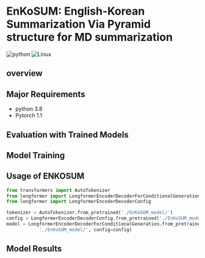 # EnKoSUM: English-Korean Summarization Via Pyramid structure for MD summarization 

![python](https://img.shields.io/badge/Python-3776AB?style=for-the-badge&logo=python&logoColor=white)
![Linux](https://img.shields.io/badge/Linux-FCC624?style=for-the-badge&logo=linux&logoColor=black)

## overview

## Major Requirements

* python 3.8
* Pytorch 1.1
  
## Evaluation with Trained Models

## Model Training

## Usage of ENKOSUM

```python
from transformers import AutoTokenizer
from longformer import LongformerEncoderDecoderForConditionalGeneration
from longformer import LongformerEncoderDecoderConfig

tokenizer = AutoTokenizer.from_pretrained('./EnKoSUM_model/')
config = LongformerEncoderDecoderConfig.from_pretrained('./EnKoSUM_model/')
model = LongformerEncoderDecoderForConditionalGeneration.from_pretrained(
            './EnKoSUM_model/', config=config)
```


## Model Results



